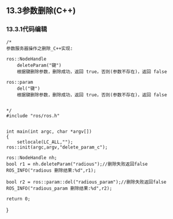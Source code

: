 ## 13.3参数删除(C++)
### 13.3.1代码编辑

    /* 
    参数服务器操作之删除_C++实现:

    ros::NodeHandle
        deleteParam("键")
        根据键删除参数，删除成功，返回 true，否则(参数不存在)，返回 false

    ros::param
        del("键")
        根据键删除参数，删除成功，返回 true，否则(参数不存在)，返回 false


    */
    #include "ros/ros.h"


    int main(int argc, char *argv[])
    {   
        setlocale(LC_ALL,"");
    ros::init(argc,argv,"delete_param_c");

    ros::NodeHandle nh;
    bool r1 = nh.deleteParam("radious");//删除失败返回false
    ROS_INFO("radious 删除结果:%d",r1);

    bool r2 = ros::param::del("radious_param");//删除失败返回false
    ROS_INFO("radious_param 删除结果:%d",r2);

    return 0;
}